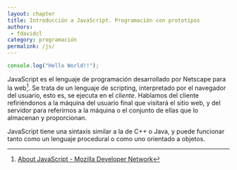 ```yaml
---
layout: chapter
title: Introducción a JavaScript. Programación con prototipos
authors:
 - fdavidcl
category: programación
permalink: /js/
---
```


~~~javascript
console.log("Hello World!!");
~~~

JavaScript es el lenguaje de programación desarrollado por Netscape para la web[^mdnjs].
Se trata de un lenguaje de scripting, interpretado por el navegador del usuario, esto es,
se ejecuta en el *cliente*. Hablamos del cliente refiriéndonos a la máquina del usuario
final que visitará el sitio web, y del servidor para referirnos a la máquina o el
conjunto de ellas que lo almacenan y proporcionan.

JavaScript tiene una sintaxis similar a la de C++ o Java, y puede funcionar tanto como
un lenguaje procedural o como uno orientado a objetos.


[^mdnjs]: [About JavaScript - Mozilla Developer Network](https://developer.mozilla.org/en-US/docs/Web/JavaScript/About_JavaScript)
